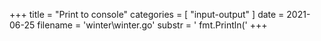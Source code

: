 +++
title = "Print to console"
categories = [ "input-output" ]
date = 2021-06-25
filename = 'winter\winter.go'
substr = ' fmt.Println('
+++
